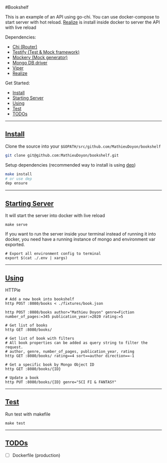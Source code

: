#Bookshelf

This is an example of an API using go-chi. You can use docker-compose to start server with hot reload. [Realize](https://gorealize.io/) is install inside docker to server the API with live reload

Dependencies:
 - [Chi (Router)](https://github.com/go-chi/chi)
 - [Testify (Test & Mock framework)](https://github.com/stretchr/testify)
 - [Mockery (Mock generator)](https://github.com/vektra/mockery)
 - [Mongo DB driver](github.com/mongodb/mongo-go-driver)
 - [Viper](github.com/spf13/viper)
 - [Realize](https://gorealize.io/)

 Get Started:

 - [Install](#install)
 - [Starting Server](#starting-server)
 - [Using](#using)
 - [Test](#test)
 - [TODOs](#todos)

 ----------
[Install](#install)
-------

Clone the source into your `$GOPATH/src/github.com/MathieuDoyon/bookshelf`
```bash
git clone git@github.com:MathieuDoyon/bookshelf.git
```

Setup dependencies (recommended way to install is using [dep](https://github.com/golang/dep))
```bash
make install
# or use dep
dep ensure
```
 ----------
[Starting Server](#starting-server)
-------
It will start the server into docker with live reload
```
make serve
```

If you want to run the server inside your terminal instead of running it into docker, you need have a running instance of mongo and environment var exported.
```
# Export all environment config to terminal
export $(cat ./.env | xargs)
```
 ----------
[Using](#Using)
-------

HTTPie
```
# Add a new book into bookshelf
http POST :8080/books < ./fixtures/book.json

http POST :8080/books author="Mathieu Doyon" genre=Fiction number_of_pages:=345 publication_year:=2020 rating:=5

# Get list of books
http GET :8080/books/ 

# Get list of book with filters
# All book properties can be added as query string to filter the request.
# author, genre, number_of_pages, publication_year, rating
http GET :8080/books/ rating==4 sort==author direction==-1

# Get a specific book by Mongo Object ID
http GET :8080/books/{ID}

# Update a book
http PUT :8080/books/{ID} genre="SCI FI & FANTASY"

```

 ----------
[Test](#test)
-------
Run test with makefile
```
make test
```

 ----------
[TODOs](#todos)
-------
- [ ] Dockerfile (production)
